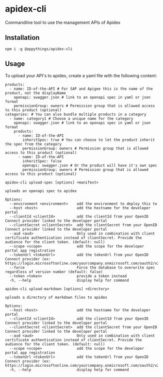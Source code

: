 # apidex-cli
Commandline tool to use the management APIs of Apidex

## Installation
```npm i -g @appythings/apidex-cli```

## Usage
To upload your API's to apidex, create a yaml file with the following content:
```
products:
  - name: ID-of-the-API # For SAP and Apigee this is the name of the product, not the displayName
    openapi: swagger.json # link to an openapi spec in yaml or json format
    permissionGroup: owners # Permission group that is allowed access to this product (optional)
categories: # You can also bundle multiple products in a category
  - name: category1 # Choose a unique name for the category
    openapi: swagger.json # link to an openapi spec in yaml or json format
    products:
      - name: ID-of-the-API
        inheritSpec: true # You can choose to let the product inherit the spec from the category
        permissionGroup: owners # Permission group that is allowed access to this product (optional)
      - name: ID-of-the-API
        inheritSpec: false
        openapi: swagger.json # Or the product will have it's own spec
        permissionGroup: owners # Permission group that is allowed access to this product (optional)
```
```
apidex-cli upload-spec [options] <manifest>

uploads an openapi spec to apidex

Options:
  --environment <environment>    add the environment to deploy this to
  --host <host>                  add the hostname for the developer portal
  --clientId <clientId>          add the clientId from your OpenID Connect provider linked to the developer portal
  --clientSecret <clientSecret>  add the clientSecret from your OpenID Connect provider linked to the developer portal
  --aud <aud>                    Only used in combination with client certificate authentication instead of clientSecret. Provide the audience for the client token. (default: null)
  --scope <scope>                add the scope for the developer portal app registration
  --tokenUrl <tokenUrl>          add the tokenUrl from your OpenID Connect provider (ex: https://login.microsoftonline.com/yourcompany.onmicrosoft.com/oauth2/v2.0/token)
  --force                        Force the database to overwrite spec regardless of version number (default: false)
  --token <token>                provide a token instead
  -h, --help                     display help for command
```
```
apidex-cli upload-markdown [options] <directory>

uploads a directory of markdown files to apidex

Options:
  --host <host>                  add the hostname for the developer portal
  --clientId <clientId>          add the clientId from your OpenID Connect provider linked to the developer portal
  --clientSecret <clientSecret>  add the clientSecret from your OpenID Connect provider linked to the developer portal
  --aud <aud>                    Only used in combination with client certificate authentication instead of clientSecret. Provide the audience for the client token. (default: null)
  --scope <scope>                add the scope for the developer portal app registration
  --tokenUrl <tokenUrl>          add the tokenUrl from your OpenID Connect provider (ex: https://login.microsoftonline.com/yourcompany.onmicrosoft.com/oauth2/v2.0/token)
  -h, --help                     display help for command

```
